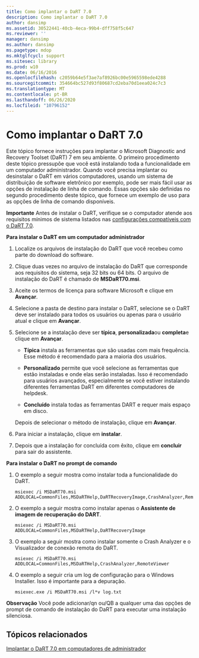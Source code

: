 ```yaml
---
title: Como implantar o DaRT 7.0
description: Como implantar o DaRT 7.0
author: dansimp
ms.assetid: 30522441-40cb-4eca-99b4-dff758f5c647
ms.reviewer: ''
manager: dansimp
ms.author: dansimp
ms.pagetype: mdop
ms.mktglfcycl: support
ms.sitesec: library
ms.prod: w10
ms.date: 06/16/2016
ms.openlocfilehash: c2059b64e5f3ae7af8926bc00e5965598ede4288
ms.sourcegitcommit: 354664bc527d93f80687cd2eba70d1eea024c7c3
ms.translationtype: MT
ms.contentlocale: pt-BR
ms.lasthandoff: 06/26/2020
ms.locfileid: "10796152"
---
```

# Como implantar o DaRT 7.0


Este tópico fornece instruções para implantar o Microsoft Diagnostic and Recovery Toolset (DaRT) 7 em seu ambiente. O primeiro procedimento deste tópico pressupõe que você está instalando toda a funcionalidade em um computador administrador. Quando você precisa implantar ou desinstalar o DaRT em vários computadores, usando um sistema de distribuição de software eletrônico por exemplo, pode ser mais fácil usar as opções de instalação de linha de comando. Essas opções são definidas no segundo procedimento deste tópico, que fornece um exemplo de uso para as opções de linha de comando disponíveis.

**Importante**  Antes de instalar o DaRT, verifique se o computador atende aos requisitos mínimos de sistema listados nas [configurações compatíveis com o DaRT 7,0](dart-70-supported-configurations-dart-7.md).

 

**Para instalar o DaRT em um computador administrador**

1.  Localize os arquivos de instalação do DaRT que você recebeu como parte do download do software.

2.  Clique duas vezes no arquivo de instalação do DaRT que corresponde aos requisitos do sistema, seja 32 bits ou 64 bits. O arquivo de instalação do DaRT é chamado de **MSDaRT70.msi**.

3.  Aceite os termos de licença para software Microsoft e clique em **Avançar**.

4.  Selecione a pasta de destino para instalar o DaRT, selecione se o DaRT deve ser instalado para todos os usuários ou apenas para o usuário atual e clique em **Avançar**.

5.  Selecione se a instalação deve ser **típica**, **personalizada**ou **completa**e clique em **Avançar**.

    -   **Típica** instala as ferramentas que são usadas com mais frequência. Esse método é recomendado para a maioria dos usuários.

    -   **Personalizado** permite que você selecione as ferramentas que estão instaladas e onde elas serão instaladas. Isso é recomendado para usuários avançados, especialmente se você estiver instalando diferentes ferramentas DaRT em diferentes computadores de helpdesk.

    -   **Concluído** instala todas as ferramentas DART e requer mais espaço em disco.

    Depois de selecionar o método de instalação, clique em **Avançar**.

6.  Para iniciar a instalação, clique em **instalar**.

7.  Depois que a instalação for concluída com êxito, clique em **concluir** para sair do assistente.

**Para instalar o DaRT no prompt de comando**

1.  O exemplo a seguir mostra como instalar toda a funcionalidade do DaRT.

    ``` syntax
    msiexec /i MSDaRT70.msi ADDLOCAL=CommonFiles,MSDaRTHelp,DaRTRecoveryImage,CrashAnalyzer,RemoteViewer 
    ```

2.  O exemplo a seguir mostra como instalar apenas o **Assistente de imagem de recuperação do DART**.

    ``` syntax
    msiexec /i MSDaRT70.msi ADDLOCAL=CommonFiles,MSDaRTHelp,DaRTRecoveryImage
    ```

3.  O exemplo a seguir mostra como instalar somente o Crash Analyzer e o Visualizador de conexão remota do DaRT.

    ``` syntax
    msiexec /i MSDaRT70.msi ADDLOCAL=CommonFiles,MSDaRTHelp,CrashAnalyzer,RemoteViewer 
    ```

4.  O exemplo a seguir cria um log de configuração para o Windows Installer. Isso é importante para a depuração.

    ``` syntax
    msiexec.exe /i MSDaRT70.msi /l*v log.txt 
    ```

**Observação**  Você pode adicionar/qn ou/QB a qualquer uma das opções de prompt de comando de instalação do DaRT para executar uma instalação silenciosa.

 

## Tópicos relacionados


[Implantar o DaRT 7.0 em computadores de administrador](deploying-dart-70-to-administrator-computers-dart-7.md)

 

 





